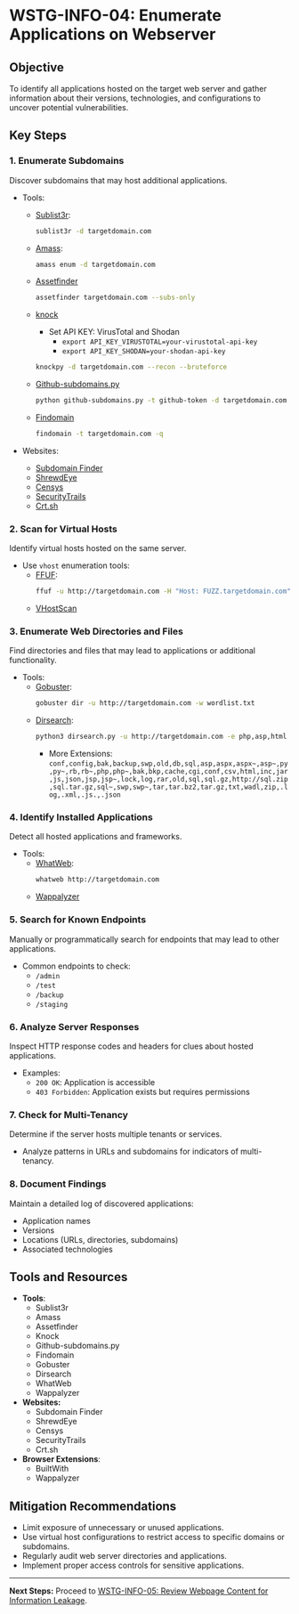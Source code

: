 # WSTG-INFO-04: Enumerate Applications on Webserver

## Objective
To identify all applications hosted on the target web server and gather information about their versions, technologies, and configurations to uncover potential vulnerabilities.

## Key Steps

### 1. Enumerate Subdomains
Discover subdomains that may host additional applications.
- Tools:
  - [Sublist3r](https://github.com/aboul3la/Sublist3r):
    ```bash
    sublist3r -d targetdomain.com
    ```
  - [Amass](https://github.com/OWASP/Amass):
    ```bash
    amass enum -d targetdomain.com
    ```
  - [Assetfinder](https://github.com/tomnomnom/assetfinder)
    ```bash
    assetfinder targetdomain.com --subs-only
    ```
  - [knock](https://github.com/guelfoweb/knock)
    - Set API KEY: VirusTotal and Shodan
      - `export API_KEY_VIRUSTOTAL=your-virustotal-api-key`
      - `export API_KEY_SHODAN=your-shodan-api-key`
    
    ```bash
    knockpy -d targetdomain.com --recon --bruteforce
    ```
  - [Github-subdomains.py](https://github.com/gwen001/github-subdomains)
    ```bash
    python github-subdomains.py -t github-token -d targetdomain.com | grep -v '@' | sort -u | grep "\.$domain"
    ```
  - [Findomain](https://github.com/Findomain/Findomain)
    ```bash
    findomain -t targetdomain.com -q
    ```

- Websites:
  - [Subdomain Finder](https://subdomainfinder.c99.nl/)
  - [ShrewdEye](https://shrewdeye.app/search)
  - [Censys](https://censys.com/)
  - [SecurityTrails](https://securitytrails.com/)
  - [Crt.sh](https://crt.sh/)

### 2. Scan for Virtual Hosts
Identify virtual hosts hosted on the same server.
- Use `vhost` enumeration tools:
  - [FFUF](https://github.com/ffuf/ffuf):
    ```bash
    ffuf -u http://targetdomain.com -H "Host: FUZZ.targetdomain.com" -w wordlist.txt
    ```
  - [VHostScan](https://github.com/codingo/VHostScan)

### 3. Enumerate Web Directories and Files
Find directories and files that may lead to applications or additional functionality.
- Tools:
  - [Gobuster](https://github.com/OJ/gobuster):
    ```bash
    gobuster dir -u http://targetdomain.com -w wordlist.txt
    ```
  - [Dirsearch](https://github.com/maurosoria/dirsearch):
    ```bash
    python3 dirsearch.py -u http://targetdomain.com -e php,asp,html
    ```
    - More Extensions:
    `conf,config,bak,backup,swp,old,db,sql,asp,aspx,aspx~,asp~,py,py~,rb,rb~,php,php~,bak,bkp,cache,cgi,conf,csv,html,inc,jar,js,json,jsp,jsp~,lock,log,rar,old,sql,sql.gz,http://sql.zip,sql.tar.gz,sql~,swp,swp~,tar,tar.bz2,tar.gz,txt,wadl,zip,.log,.xml,.js.,.json
  `

### 4. Identify Installed Applications
Detect all hosted applications and frameworks.
- Tools:
  - [WhatWeb](https://github.com/urbanadventurer/WhatWeb):
    ```bash
    whatweb http://targetdomain.com
    ```
  - [Wappalyzer](https://www.wappalyzer.com/)

### 5. Search for Known Endpoints
Manually or programmatically search for endpoints that may lead to other applications.
- Common endpoints to check:
  - `/admin`
  - `/test`
  - `/backup`
  - `/staging`

### 6. Analyze Server Responses
Inspect HTTP response codes and headers for clues about hosted applications.
- Examples:
  - `200 OK`: Application is accessible
  - `403 Forbidden`: Application exists but requires permissions

### 7. Check for Multi-Tenancy
Determine if the server hosts multiple tenants or services.
- Analyze patterns in URLs and subdomains for indicators of multi-tenancy.

### 8. Document Findings
Maintain a detailed log of discovered applications:
- Application names
- Versions
- Locations (URLs, directories, subdomains)
- Associated technologies

## Tools and Resources
- **Tools**:
  - Sublist3r
  - Amass
  - Assetfinder
  - Knock
  - Github-subdomains.py
  - Findomain
  - Gobuster
  - Dirsearch
  - WhatWeb
  - Wappalyzer
- **Websites:**
  - Subdomain Finder
  - ShrewdEye
  - Censys
  - SecurityTrails
  - Crt.sh
- **Browser Extensions**:
  - BuiltWith
  - Wappalyzer

## Mitigation Recommendations
- Limit exposure of unnecessary or unused applications.
- Use virtual host configurations to restrict access to specific domains or subdomains.
- Regularly audit web server directories and applications.
- Implement proper access controls for sensitive applications.

---

**Next Steps:**
Proceed to [WSTG-INFO-05: Review Webpage Content for Information Leakage](./WSTG_INFO_05.md).
